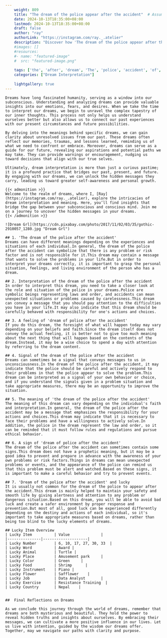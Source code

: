 ```yaml
---
    weight: 809
    title: "The dream of the police appear after the accident"  # Assuming 'title' column exists
    date: 2024-10-13T18:35:00+08:00
    lastmod: 2024-10-13T18:35:00+08:00
    draft: false
    author: "ray"
    authorLink: "https://instagram.com/ray._.atelier"
    description: "Discover how 'The dream of the police appear after the accident' can interpret your future and uncover its significant meanings in your life."
    #images: []
    #resources:
    #- name: "featured-image"
    #  src: "featured-image.png"
    
    tags: ['the', 'after', 'dream', 'The', 'police', 'accident', 'of', 'appear']
    categories: ["Dream Interpretation"]
    
    lightgallery: true
---
```

    
    Dreams have long fascinated humanity, serving as a window into our subconscious. Understanding and analyzing dreams can provide valuable insights into our emotions, fears, and desires. When we take the time to interpret our dreams, we begin to unravel the complex tapestry of our inner thoughts. This process not only helps us understand ourselves better but also allows us to connect our past experiences with our present circumstances and future possibilities.
    
    By delving into the meanings behind specific dreams, we can gain clarity about unresolved issues from our past. These dreams often reflect our memories, traumas, and lessons learned, reminding us of what we need to confront or embrace. Moreover, dreams can serve as a guide for our future, revealing our aspirations and potential paths we may take. They can provide warnings or encouragement, nudging us toward decisions that align with our true selves.
    
    Ultimately, dream interpretation is more than just a curious pastime; it is a profound practice that bridges our past, present, and future. By engaging with our dreams, we can unlock the hidden messages they carry, leading us toward greater self-awareness and personal growth.
    
    {{< admonition >}}
    Welcome to the realm of dreams, where I, [Ray](https://instagram.com/ray._.atelier), explore the intricacies of dream interpretation and meaning. Here, you’ll find insights that bridge the gap between your subconscious and conscious mind. Join me on a journey to uncover the hidden messages in your dreams.
    {{< /admonition >}}
    
    ![Dream Grl](https://cdn.pixabay.com/photo/2017/11/02/03/35/gothic-2910057_1280.jpg "Dream Grl")
    
    ## 1. 'The dream of the police after the accident'
    Dreams can have different meanings depending on the experiences and situations of each individual.In general, the dream of the police after the accident can symbolize that there is any problem or risk factor and is not responsible for it.This dream may contain a message that wants to solve the problems in your life.But in order to interpret your dreams correctly, it is important to grasp the personal situation, feelings, and living environment of the person who has a dream.
    
    ## 2. Interpretation of the dream of the police after the accident
    In order to interpret this dream, you need to take a closer look at the role and situation of the police in your dreams.Police are symbolic beings representing laws and order, and accidents can mean unexpected situations or problems caused by carelessness.This dream can convey a message that you should pay attention to the difficulties you have in your life.It may also indicate that this dream should be carefully behaved with responsibility for one's actions and choices.
    
    ## 3. A feeling of 'dream of police after the accident'
    If you do this dream, the foresight of what will happen today may vary depending on your beliefs and faith.Since the dream itself does not convey the actual feeling, it is better not to give too much meaning about the next thing that will happen based on the contents of the dream.Instead, it may be a wise choice to spend a day with attention by referring to the dream content.
    
    ## 4. Signal of the dream of the police after the accident
    Dreams can sometimes be a signal that conveys messages to us in unconsciousness.In the dream of the police after the accident, it may indicate that the police should be careful and actively respond to their problems in that the police appear to solve the problem.This dream can be interpreted as a signal of your own behavior or choice, and if you understand the signals given in a problem situation and take appropriate measures, there may be an opportunity to improve the situation.
    
    ## 5. The meaning of 'the dream of the police after the accident'
    The meaning of this dream can vary depending on the individual's faith and interpretation.In general, the dream of the police after the accident may be a message that emphasizes the responsibility for your actions and choices.This dream may indicate that it is necessary to face their problems and have a willingness to actively solve.In addition, the police in the dream represent the law and order, so it can be reminded that it must follow rules and regulations and pursue ethical behavior.
    
    ## 6. A sign of 'dream of police after the accident'
    The dream of the police after the accident can sometimes contain some signs.This dream does not have a prophetic meaning, but it may be a good idea to prevent and prepare in advance with the awareness of your own problems or risk factors.Things in dreams can mean unexpected problems or events, and the appearance of the police can remind us that this problem must be alert and watched.Based on these signs, it is important to make a careful behavior and try to prevent events.
    
    ## 7. 'Dream of the police after the accident' and lucky
    It is usually not common for the dream of the police to appear after the accident.This dream is mainly helped to maintain your safety and smooth life by giving alertness and attention to any problem or dangerous situation.Based on this dream, you will be able to avoid bad luck and create a safer environment by proper response and prevention.But most of all, good luck can be experienced differently depending on the destiny and actions of each individual, so it's important to take appropriate measures based on dreams, rather than being too blind to the lucky elements of dreams.
    
    ## Lucky Item Overview
    | Lucky Item          | Value              |
    |---------------|--------------------|
    | Lucky Number        | 6, 10, 17, 27, 30, 33  |
    | Lucky Word          | Award |
    | Lucky Animal        | Turtle |
    | Lucky Place         | Amusement park     |
    | Lucky Color         | Green     |
    | Lucky Food          | Shrimp      |
    | Lucky Instrument    | Piano |
    | Lucky Flower        | Safflower    |
    | Lucky Job           | Data Analyst       |
    | Lucky Exercise      | Resistance Training  |
    | Lucky Country       | Nepal    |
    
    
    ##  Final Reflections on Dreams
    
    As we conclude this journey through the world of dreams, remember that dreams are both mysterious and beautiful. They hold the power to reveal hidden truths and insights about ourselves. By embracing their messages, we can cultivate a more positive influence in our lives. Let us live with intention, guided by the wisdom our dreams offer. Together, may we navigate our paths with clarity and purpose.
    